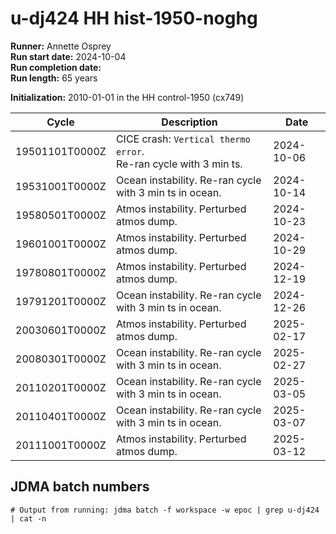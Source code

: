 # u-dj424 HH hist-1950-noghg

**Runner:** Annette Osprey  
**Run start date:** 2024-10-04   
**Run completion date:**   
**Run length:** 65 years   

**Initialization:** 2010-01-01 in the HH control-1950 (cx749)  

| Cycle | Description | Date |
| --- | --- | --- |
| 19501101T0000Z | CICE crash: `Vertical thermo error`.<br>Re-ran cycle with 3 min ts. | 2024-10-06 | 
| 19531001T0000Z | Ocean instability. Re-ran cycle with 3 min ts in ocean. | 2024-10-14 |
| 19580501T0000Z | Atmos instability. Perturbed atmos dump. | 2024-10-23 |
| 19601001T0000Z | Atmos instability. Perturbed atmos dump. | 2024-10-29 |
| 19780801T0000Z | Atmos instability. Perturbed atmos dump. | 2024-12-19 |
| 19791201T0000Z | Ocean instability. Re-ran cycle with 3 min ts in ocean. | 2024-12-26 |
| 20030601T0000Z | Atmos instability. Perturbed atmos dump. | 2025-02-17 | 
| 20080301T0000Z | Ocean instability. Re-ran cycle with 3 min ts in ocean. | 2025-02-27 |
| 20110201T0000Z | Ocean instability. Re-ran cycle with 3 min ts in ocean. | 2025-03-05 |
| 20110401T0000Z | Ocean instability. Re-ran cycle with 3 min ts in ocean. | 2025-03-07 |
| 20111001T0000Z | Atmos instability. Perturbed atmos dump. | 2025-03-12 |

## JDMA batch numbers
```
# Output from running: jdma batch -f workspace -w epoc | grep u-dj424 | cat -n

```
